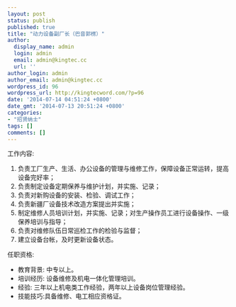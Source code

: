 ```yaml
---
layout: post
status: publish
published: true
title: "动力设备副厂长（巴音郭楞）"
author:
  display_name: admin
  login: admin
  email: admin@kingtec.cc
  url: ''
author_login: admin
author_email: admin@kingtec.cc
wordpress_id: 96
wordpress_url: http://kingtecword.com/?p=96
date: '2014-07-14 04:51:24 +0800'
date_gmt: '2014-07-13 20:51:24 +0800'
categories:
- "招贤纳士"
tags: []
comments: []
---
```

<p>工作内容:</p>
<ol>
<li>负责工厂生产、生活、办公设备的管理与维修工作，保障设备正常运转，提高设备完好率；</li>
<li>负责制定设备定期保养与维护计划，并实施、记录；</li>
<li>负责对新购设备的安装、检验、调试工作；</li>
<li>负责新疆厂设备技术改造方案提出并实施；</li>
<li>制定维修人员培训计划，并实施、记录；对生产操作员工进行设备操作、一级保养培训与指导；</li>
<li>负责对维修队伍日常巡检工作的检验与监督；</li>
<li>建立设备台帐，及时更新设备状态。</li>
</ol>
<p>任职资格:</p>
<ul>
<li>教育背景: 中专以上。</li>
<li>培训经历: 设备维修及机电一体化管理培训。</li>
<li>经验: 三年以上机电类工作经验，两年以上设备岗位管理经验。</li>
<li>技能技巧:具备维修、电工相应资格证。</li>
</ul>
